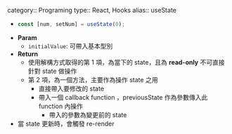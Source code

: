 category:: Programing
type:: React, Hooks
alias:: useState

- ```typescript
  const [num, setNum] = useState(0);
  ```
- **Param**
	- `initialValue`: 可帶入基本型別
- **Return**
	- 使用解構方式取得的第 1 項，為當下的 state，且為 **read-only** 不可直接針對 state 做操作
	- 第 2 項，為一個方法，主要作為操作 state 之用
		- 直接帶入要修改的 state
		- 帶入一個 callback function ，previousState 作為參數傳入此 function 內操作
			- 帶入的參數為變更前的 state
- 當 state 更新時，會觸發 re-render
